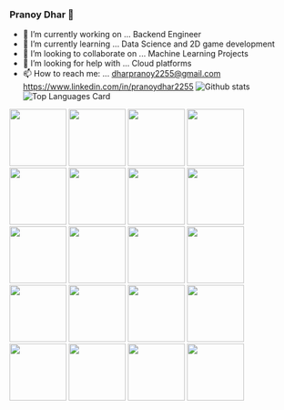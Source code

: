 ### Pranoy Dhar 👋



- 🔭 I’m currently working on ... Backend Engineer
- 🌱 I’m currently learning ... Data Science and 2D game development
- 👯 I’m looking to collaborate on ... Machine Learning Projects
- 🤔 I’m looking for help with ... Cloud platforms
- 📫 How to reach me: ... dharpranoy2255@gmail.com https://www.linkedin.com/in/pranoydhar2255
![Github stats](https://github-readme-stats.vercel.app/api?username=dharpranoy&theme=highcontrast&show_icons=true&count_private=true)
![Top Languages Card](https://github-readme-stats.vercel.app/api/top-langs/?username=dharpranoy&layout=compact)

<div>
  <img height=100 width=100 src="https://cdn.jsdelivr.net/gh/devicons/devicon/icons/c/c-original.svg" /> 
  <img height=100 width=100 src="https://cdn.jsdelivr.net/gh/devicons/devicon/icons/typescript/typescript-original.svg" />
  <img height=100 width=100 src="https://cdn.jsdelivr.net/gh/devicons/devicon/icons/linux/linux-original.svg" />
  <img height=100 width=100 src="https://cdn.jsdelivr.net/gh/devicons/devicon/icons/bash/bash-original.svg" />
  <img height=100 width=100 src="https://cdn.jsdelivr.net/gh/devicons/devicon/icons/digitalocean/digitalocean-original.svg" />
  <img height=100 width=100 src="https://cdn.jsdelivr.net/gh/devicons/devicon/icons/go/go-original.svg" />
  <img height=100 width=100 src="https://cdn.jsdelivr.net/gh/devicons/devicon/icons/mysql/mysql-original.svg" />
  <img height=100 width=100 src="https://cdn.jsdelivr.net/gh/devicons/devicon/icons/microsoftsqlserver/microsoftsqlserver-plain-wordmark.svg" />
  <img height=100 width=100 src="https://cdn.jsdelivr.net/gh/devicons/devicon/icons/mongodb/mongodb-original.svg" />
  <img height=100 width=100 src="https://cdn.jsdelivr.net/gh/devicons/devicon/icons/python/python-original.svg" />
  <img height=100 width=100 src="https://cdn.jsdelivr.net/gh/devicons/devicon/icons/numpy/numpy-original.svg" />
  <img height=100 width=100 src="https://cdn.jsdelivr.net/gh/devicons/devicon/icons/pandas/pandas-original.svg" />
  <img height=100 width=100 src="https://cdn.jsdelivr.net/gh/devicons/devicon/icons/php/php-plain.svg" />
  <img height=100 width=100 src="https://cdn.jsdelivr.net/gh/devicons/devicon/icons/vim/vim-original.svg" />
  <img height=100 width=100 src="https://cdn.jsdelivr.net/gh/devicons/devicon/icons/nodejs/nodejs-original.svg" />
  <img height=100 width=100 src="https://cdn.jsdelivr.net/gh/devicons/devicon/icons/express/express-original-wordmark.svg" />
  <img height=100 width=100 src="https://cdn.jsdelivr.net/gh/devicons/devicon/icons/ssh/ssh-original-wordmark.svg" />
  <img height=100 width=100 src="https://cdn.jsdelivr.net/gh/devicons/devicon/icons/nginx/nginx-original.svg" />
  <img height=100 width=100 src="https://cdn.jsdelivr.net/gh/devicons/devicon/icons/jquery/jquery-plain-wordmark.svg" />
  <img height=100 width=100 src="https://cdn.jsdelivr.net/gh/devicons/devicon/icons/socketio/socketio-original.svg" />
</div>
    
